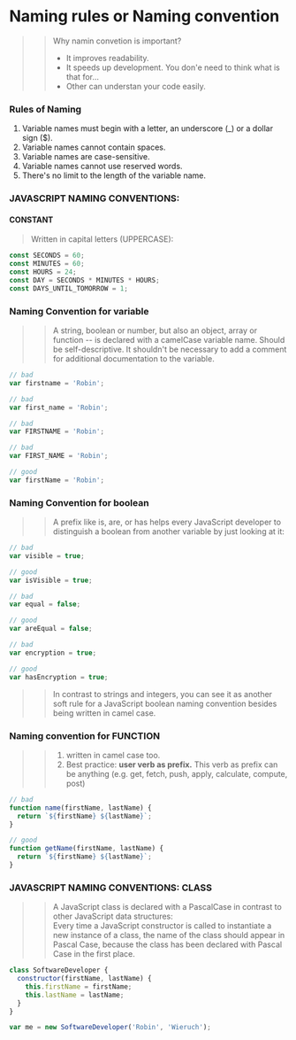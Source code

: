 # Naming rules or Naming convention
>> Why namin convetion is important?
>> - It improves readability.
>> - It speeds up development. You don'e need to think what is that for...
>> - Other can understan your code easily.

### Rules of Naming
  1. Variable names must begin with a letter, an underscore (_) or a dollar sign ($).
  2. Variable names cannot contain spaces.
  3. Variable names are case-sensitive.
  4. Variable names cannot use reserved words.
  5. There's no limit to the length of the variable name.

### JAVASCRIPT NAMING CONVENTIONS: 

#### CONSTANT
> Written in capital letters (UPPERCASE):

```javascript
const SECONDS = 60;
const MINUTES = 60;
const HOURS = 24;
const DAY = SECONDS * MINUTES * HOURS;
const DAYS_UNTIL_TOMORROW = 1;
```


### Naming Convention for variable
>> A string, boolean or number, but also an object, array or function -- is declared with a camelCase variable name.
>> Should be self-descriptive. It shouldn't be necessary to add a comment for additional documentation to the variable.

```javascript
// bad
var firstname = 'Robin';

// bad
var first_name = 'Robin';

// bad
var FIRSTNAME = 'Robin';

// bad
var FIRST_NAME = 'Robin';

// good
var firstName = 'Robin';
```


### Naming Convention for boolean
>> A prefix like is, are, or has helps every JavaScript developer to distinguish a boolean from another variable by just looking at it:

```javascript
// bad
var visible = true;

// good
var isVisible = true;

// bad
var equal = false;

// good
var areEqual = false;

// bad
var encryption = true;

// good
var hasEncryption = true;
```
>> In contrast to strings and integers, you can see it as another soft rule for a JavaScript boolean naming convention besides being written in camel case.

### Naming convention for FUNCTION
  >> 1. written in camel case too. 
  >> 2. Best practice: **user verb as prefix.** This verb as prefix can be anything (e.g. get, fetch, push, apply, calculate, compute, post)
```javascript
// bad
function name(firstName, lastName) {
  return `${firstName} ${lastName}`;
}

// good
function getName(firstName, lastName) {
  return `${firstName} ${lastName}`;
}
```

### JAVASCRIPT NAMING CONVENTIONS: CLASS
>> A JavaScript class is declared with a PascalCase in contrast to other JavaScript data structures: <br>
>> Every time a JavaScript constructor is called to instantiate a new instance of a class, the name of the class should appear in Pascal Case, because the class has been declared with Pascal Case in the first place.

```javascript
class SoftwareDeveloper {
  constructor(firstName, lastName) {
    this.firstName = firstName;
    this.lastName = lastName;
  }
}

var me = new SoftwareDeveloper('Robin', 'Wieruch');
```














